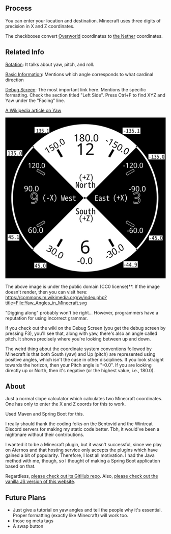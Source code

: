 ## Process

You can enter your location and destination. Minecraft uses three digits of precision in X and Z coordinates.

The checkboxes convert [Overworld](https://minecraft.fandom.com/wiki/Overworld) coordinates to [the Nether](https://minecraft.wiki/w/The_Nether) coordinates.

## Related Info

[Rotation](https://minecraft.wiki/w/Rotation): It talks about yaw, pitch, and roll.

[Basic Information](https://minecraft.wiki/w/Chunk_format/Entity/Rotation_(yaw)): Mentions which angle corresponds to what cardinal direction

[Debug Screen](https://minecraft.wiki/w/Debug_screen#Left_side): The most important link here. Mentions the specific formatting. Check the section titled "Left Side". Press Ctrl+F to find XYZ and Yaw under the "Facing" line.

[A Wikipedia article on Yaw](https://en.wikipedia.org/wiki/Yaw_(rotation))

![A circular diagram showing yaw angles in degrees mapped to clock positions, with labelled cardinal directions (North, South, East, West) and axis notations (+X, -X, +Z, -Z).](https://github.com/FlyingSaturn/yawcalc-web/raw/refs/heads/main/yaw-angles.svg)

The above image is under the public domain (CC0 license)**. If the image doesn't render, then you can visit here: https://commons.m.wikimedia.org/w/index.php?title=File:Yaw_Angles_in_Minecraft.svg

"Digging along" probably won't be right... However, programmers have a reputation for using incorrect grammar.

If you check out the wiki on the Debug Screen (you get the debug screen by pressing F3), you'll see that, along with yaw, there's also an angle called pitch. It shows precisely where you're looking between up and down.

The weird thing about the coordinate system conventions followed by Minecraft is that both South (yaw) and Up (pitch) are represented using positive angles, which isn't the case in other disciplines. If you look straight towards the horizon, then your Pitch angle is "-0.0". If you are looking directly up or North, then it's negative (or the highest value, i.e., 180.0).

## About

Just a normal slope calculator which calculates two Minecraft coordinates. One has only to enter the X and Z coords for this to work. 

Used Maven and Spring Boot for this.

I really should thank the coding folks on the Bentovid and the Wintrcat Discord servers for making my static code better. Tbh, it would've been a nightmare without their contributions.

I wanted it to be a Minecraft plugin, but it wasn't successful, since we play on Aternos and that hosting service only accepts the plugins which have gained a bit of popularity. Therefore, I lost all motivation. I had the Java method with me, though, so I thought of making a Spring Boot application based on that.

Regardless, [please check out its GitHub repo](https://github.com/FlyingSaturn/yaw-calculator). Also, [please check out the vanilla JS version of this website](https://github.com/FlyingSaturn/yawcalc).

## Future Plans

- Just give a tutorial on yaw angles and tell the people why it's essential. Proper formatting (exactly like Minecraft) will work too.
- those og meta tags
- A swap button
